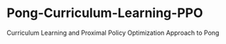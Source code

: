 # Pong-Curriculum-Learning-PPO
Curriculum Learning and Proximal Policy Optimization Approach to Pong
